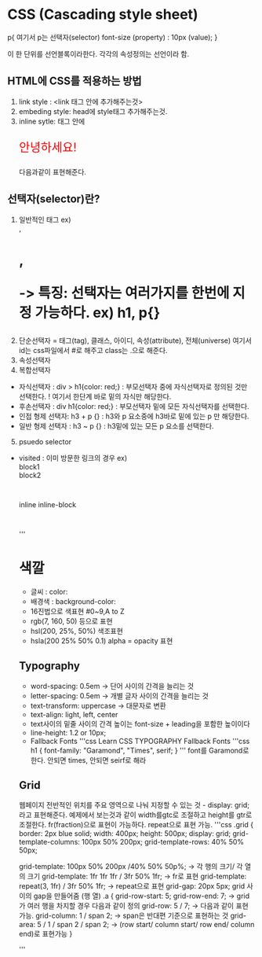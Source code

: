 # CSS (Cascading style sheet)

p{ 여기서 p는 선택자(selector)
  font-size (property) : 10px (value); 
}

이 한 단위를 선언블록이라한다. 각각의 속성정의는 선언이라 함.

## HTML에 CSS를 적용하는 방법
1. link style : <link 태그 안에 추가해주는것>
2. embeding style: head에 style태그 추가해주는것. <style></style>
3. inline sytle: 태그 안에 <p style="color:red; font-size: 24px;">안녕하세요!</p> 다음과같이 표현해준다.

## 선택자(selector)란?
1) 일반적인 태그 ex) <div>, <h1>, <p> -> 특징: 선택자는 여러가지를 한번에 지정 가능하다. ex) h1, p{}
2) 단순선택자 = 태그(tag), 클래스, 아이디, 속성(attribute), 전체(universe)
여기서 id는 css파일에서 #로 해주고 class는 .으로 해준다.
3) 속성선택자
4) 복합선택자
 - 자식선택자 : div > h1{color: red;} : 부모선택자 중에 자식선택자로 정의된 것만 선택한다. ! 여기서 한단계 바로 밑의 자식만 해당한다.
 - 후손선택자 : div h1{color: red;} : 부모선택자 밑에 모든 자식선택자를 선택한다.
 - 인접 형제 선택자: h3 + p {} : h3와 p 요소중에 h3바로 밑에 있는 p 만 해당한다.
 - 일반 형제 선택자 : h3 ~ p {} : h3밑에 있는 모든 p 요소를 선택한다.
5) psuedo selector
 - visited : 이미 방문한 링크의 경우 ex) <style> a:link{color: red;}
 - link : 방문하지 않은 링크의 경우
 - hover : 마우스를 올렸을때 나타나는 행동
 - focus : 클릭했을때 나타나는 행동
 
## position
웹페이지 내부 content(tag)의 위치를 지정해주는것
css file 내부에 .header{} 내부에 표현해줌
'''css
position: relative or absolute or fixed; 라고 표현해준다.
z-index: 숫자
'''
 - relative : content의 위치는 페이지의 기본 위치를 기준으로 함
 - absolute : content의 위치는 가장 가까운 위치에 있는 요소를 기준으로 한다.(overlap됨)
 - fixed : 웹페이지에 위치에 고정할 수 있으며 스크롤해도 그 위치에 고정되어있다.
 - z-index : 다른 요소와 overlap될 때 중첩되는 위치를 숫자로 지정한다.
 
## display
 content(tag)가 어떻게 보여줄지 결정하는 것
 '''css
 display: none, block, inline, inline-block;
 '''
  - none: 태그가 보이지 않게 되며 영역을 차지하지 않습니다.
  - block : <div>, <p> 태그가 이에 해당되며 가로길이가 기본적으로 width: 100%로 된다.
            태그를 이어서 사용하면 줄바꿈이 되어 보이며 width와 height속성을 지정할 수 있으며
            레이아웃 배치시 주로 쓰인다.
  - inline : <span>, <b> 태그가 이에 해당되며 block과 달리 줄 바꿈이 되지 않고
             width와 height를 지정할 수 없다.
  - inline-block : block과 inline의 중간 형태라고 볼 수 있는데, 줄 바꿈이 되지 않지만 크기를 지정 할 수 있다.
  
## float , clear
  - float : 웹페이지에서 맨 왼쪽 or 맨 오른쪽으로 content를 이동해주는것
  - clear : 웹페이지에서 요소의 왼쪽 또는 오른쪽으로 지우는 것
  
##예제
  '''css
  <html>
<head>
<style>
	#box-container > div,
	#box-container > span{
		border: 2px solid #09c;
		margin: 3px 0;
		padding: 5px;
	} 
	.none{ display: none }
	.block1{ display: block }
	.block2{ display: block; width: 300px; height: 60px; }
	.inline{ display: inline; width: 200px; height: 60px; }
	.inline-block{ display: inline-block; width: 200px; height: 60px; *zoom: 1; }
</style>
</head>
<body>
	<div id="box-container">
		<div class="none">none</div>
		<div class="block1">block1</div>
		<div class="block2">block2</div>
		<span class="inline">inline</span>
		<span class="inline-block">inline-block</span>
	</div>
</body>
</html>
  '''
  
# 색깔
 - 글씨 : color:
 - 배경색 : background-color: 
 - 16진법으로 색표현 #0~9,A to Z
 - rgb(7, 160, 50) 등으로 표현
 - hsl(200, 25%, 50%) 색조표현
 - hsla(200 25% 50% 0.1) alpha = opacity 표현
  
## Typography
 - word-spacing: 0.5em -> 단어 사이의 간격을 늘리는 것
 - letter-spacing: 0.5em -> 개별 글자 사이의 간격을 늘리는 것
 - text-transform: uppercase -> 대문자로 변환
 - text-align: light, left, center
 - text사이의 밑줄 사이의 간격 높이는 font-size + leading을 포함한 높이이다
 - line-height: 1.2 or 10px;
 - Fallback Fonts
 '''css
 Learn
CSS TYPOGRAPHY
Fallback Fonts
'''css
h1 {
  font-family: "Garamond", "Times", serif;
}
 '''
 font를 Garamond로 한다. 안되면 times, 안되면 seirf로 해라


## Grid
웹페이지 전반적인 위치를 주요 영역으로 나눠 지정할 수 있는 것 - display: grid; 라고 표현해준다.
예제에서 보는것과 같이 width를gtc로 조절하고 height를 gtr로 조절한다.
fr(fraction)으로 표현이 가능하다.
repeat으로 표현 가능.
'''css
.grid {
  border: 2px blue solid;
  width: 400px;
  height: 500px;
  display: grid;
  grid-template-columns: 100px 50% 200px;
  grid-template-rows: 40% 50% 50px;
  
  grid-template: 100px 50% 200px /40% 50% 50p%; -> 각 행의 크기/ 각 열의 크기
  grid-template: 1fr 1fr 1fr / 3fr 50% 1fr; -> fr로 표현
  grid-template: repeat(3, 1fr) / 3fr 50% 1fr; -> repeat으로 표현
  grid-gap: 20px 5px; grid 사이의 gap을 만들어줌 (행 열)
  .a {
  grid-row-start: 5;
  grid-row-end: 7;  -> grid가 여러 행을 차지할 경우 다음과 같이 정의
  grid-row: 5 / 7;  -> 다음과 같이 표현 가능.
  grid-column: 1 / span 2; -> span은 반대편 기준으로 표현하는 것
  grid-area: 5 / 1 / span 2 / span 2; -> (row start/ column start/ row end/ column end)로 표현가능
  } 

'''
